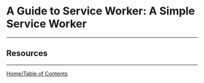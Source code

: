 # A Guide to Service Worker: A Simple Service Worker

***



## Resources



***

[Home/Table of Contents](README.md)